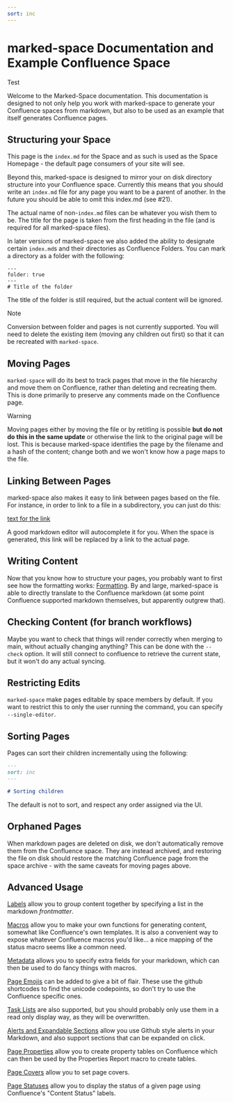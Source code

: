 ```yaml
---
sort: inc
---
```


# marked-space Documentation and Example Confluence Space

Test

Welcome to the Marked-Space documentation. This documentation is designed to
not only help you work with marked-space to generate your Confluence spaces
from markdown, but also to be used as an example that itself generates
Confluence pages.

## Structuring your Space

This page is the `index.md` for the Space and as such is used as the Space
Homepage - the default page consumers of your site will see.

Beyond this, marked-space is designed to mirror your on disk directory
structure into your Confluence space. Currently this means that you should
write an `index.md` file for any page you want to be a parent of another. In
the future you should be able to omit this index.md (see #21).

The actual name of non-`index.md` files can be whatever you wish them to be.
The title for the page is taken from the first heading in the file (and is
required for all marked-space files).

In later versions of marked-space we also added the ability to designate
certain `index.md`s and their directories as Confluence Folders. You can mark a
directory as a folder with the following:

```plain
---
folder: true
---
# Title of the folder
```

The title of the folder is still required, but the actual content will be ignored.

> [!NOTE]
> Conversion between folder and pages is not currently supported. You will need
> to delete the existing item (moving any children out first) so that it can be
> recreated with `marked-space`.

## Moving Pages

`marked-space` will do its best to track pages that move in the file hierarchy
and move them on Confluence, rather than deleting and recreating them. This is
done primarily to preserve any comments made on the Confluence page.

> [!WARNING]
> Moving pages either by moving the file or by retitling is possible **but do
> not do this in the same update** or otherwise the link to the original page
> will be lost. This is because marked-space identifies the page by the
> filename and a hash of the content; change both and we won't know how a page
> maps to the file.

## Linking Between Pages

marked-space also makes it easy to link between pages based on the file. For
instance, in order to link to a file in a subdirectory, you can just do this:

[text for the link](subpages/subpage1.md)

A good markdown editor will autocomplete it for you. When the space is
generated, this link will be replaced by a link to the actual page.

## Writing Content

Now that you know how to structure your pages, you probably want to first see
how the formatting works: [Formatting](formatting.md). By and large,
marked-space is able to directly translate to the Confluence markdown (at some
point Confluence supported markdown themselves, but apparently outgrew that).

## Checking Content (for branch workflows)

Maybe you want to check that things will render correctly when merging to main,
without actually changing anything? This can be done with the `--check` option.
It will still connect to confluence to retrieve the current state, but it won't
do any actual syncing.

## Restricting Edits

`marked-space` make pages editable by space members by default. If you want to
restrict this to only the user running the command, you can specify
`--single-editor`.

## Sorting Pages

Pages can sort their children incrementally using the following:

```markdown
---
sort: inc
---

# Sorting children
```

The default is not to sort, and respect any order assigned via the UI.

## Orphaned Pages

When markdown pages are deleted on disk, we don't automatically remove them
from the Confluence space. They are instead archived, and restoring the file on
disk should restore the matching Confluence page from the space archive - with
the same caveats for moving pages above.

## Advanced Usage

[Labels](./labels.md) allow you to group content together by specifying a list in
the markdown _frontmatter_.

[Macros](./macros.md) allow you to make your own functions for generating
content, somewhat like Confluence's own templates. It is also a convenient way
to expose whatever Confluence macros you'd like... a nice mapping of the status
macro seems like a common need.

[Metadata](./metadata.md) allows you to specify extra fields for your markdown,
which can then be used to do fancy things with macros.

[Page Emojis](./emoji-page.md) can be added to give a bit of flair. These use
the github shortcodes to find the unicode codepoints, so don't try to use the
Confluence specific ones.

[Task Lists](./task-list.md) are also supported, but you should probably only
use them in a read only display way, as they will be overwritten.

[Alerts and Expandable Sections](./alerts.md) allow you use Github style alerts
in your Markdown, and also support sections that can be expanded on click.

[Page Properties](./page-properties/index.md) allow you to create property
tables on Confluence which can then be used by the Properties Report macro to
create tables.

[Page Covers](./covers.md) allow you to set page covers.

[Page Statuses](./statuses.md) allow you to display the status of a given page
using Confluence's "Content Status" labels.
